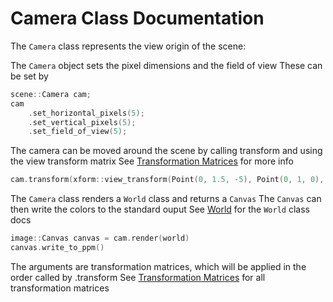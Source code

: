 
# Camera Class Documentation 

The `Camera` class represents the view origin of the scene:

The `Camera` object sets the pixel dimensions and the field of view 
These can be set by 
```c++
scene::Camera cam; 
cam
    .set_horizontal_pixels(5);
    .set_vertical_pixels(5);
    .set_field_of_view(5);

```
The camera can be moved around the scene by calling transform and using the view transform matrix 
See [Transformation Matrices](transformation_matrices.md) for more info 
```c++
cam.transform(xform::view_transform(Point(0, 1.5, -5), Point(0, 1, 0), Vec(0, 1, 0)));

```

The `Camera` class renders a `World` class and returns a `Canvas`
The `Canvas` can then write the colors to the standard ouput
See [World](world.md) for the `World` class docs 
```c++
image::Canvas canvas = cam.render(world)
canvas.write_to_ppm()

```


The arguments are transformation matrices, which will be applied in the order called by .transform 
See [Transformation Matrices](transformation_matrices.md) for all transformation matrices

